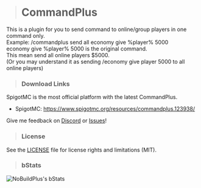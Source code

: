 > # CommandPlus
This is a plugin for you to send command to online/group players in one command only.  
Example: /commandplus send all economy give %player% 5000  
economy give %player% 5000 is the original command.  
This mean send all online players $5000.  
(Or you may understand it as sending /economy give player 5000 to all online players)  

> ### Download Links
SpigotMC is the most official platform with the latest CommandPlus.
- SpigotMC: https://www.spigotmc.org/resources/commandplus.123938/

Give me feedback on [Discord](https://discord.gg/UJNAGjuyhS) or [Issues](https://github.com/Ez4p1xEL/CommandPlus/issues)!

> ### License
See the [LICENSE](https://github.com/Ez4p1xEL/CommandPlus/blob/master/LICENSE) file for license rights and limitations (MIT).

> ### bStats
![NoBuildPlus's bStats](https://bstats.org/signatures/bukkit/commandplus.svg)






